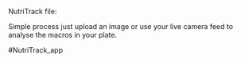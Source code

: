 NutriTrack file:


Simple process just upload an image or use your live camera feed to analyse the macros in your plate. 

#NutriTrack_app
